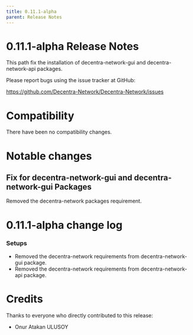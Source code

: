 ```yaml
---
title: 0.11.1-alpha
parent: Release Notes
---
```


0.11.1-alpha Release Notes
====================

This path fix the installation of decentra-network-gui and decentra-network-api packages.

Please report bugs using the issue tracker at GitHub:

  <https://github.com/Decentra-Network/Decentra-Network/issues>

Compatibility
==============

There have been no compatibility changes.

Notable changes
===============

## Fix for decentra-network-gui and decentra-network-gui Packages

Removed the decentra-network packages requirement.

0.11.1-alpha change log
=================

### Setups
- Removed the decentra-network requirements from decentra-network-gui package.
- Removed the decentra-network requirements from decentra-network-api package.

Credits
=======

Thanks to everyone who directly contributed to this release:

- Onur Atakan ULUSOY
